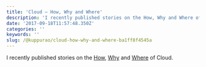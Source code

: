```yaml
---
title: 'Cloud — How, Why and Where'
description: 'I recently published stories on the How, Why and Where of Cloud.'
date: '2017-09-18T11:57:48.350Z'
categories: ''
keywords: ''
slug: /@kuppurao/cloud-how-why-and-where-ba1ff8f4545a
---
```


I recently published stories on the [How](https://www.linkedin.com/pulse/cloud-lift-shift-rk-kuppurao/), [Why](https://www.linkedin.com/pulse/cloud-why-rk-kuppurao/) and [Where](https://www.linkedin.com/pulse/cloud-strategy-where-rk-kuppurao/) of Cloud.